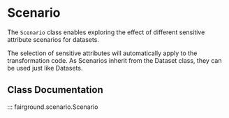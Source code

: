 # Scenario

The `Scenario` class enables exploring the effect of different sensitive attribute scenarios for datasets.

The selection of sensitive attributes will automatically apply to the transformation code. As Scenarios inherit from the Dataset class, they can be used just like Datasets.

## Class Documentation

::: fairground.scenario.Scenario
